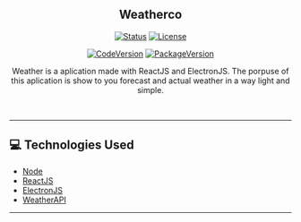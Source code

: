 <h2 align="center">Weatherco</h2>
<div align="center">

[![Status](https://img.shields.io/badge/status-active-success.svg)]()
[![License](https://img.shields.io/badge/license-MIT-blue.svg)](/LICENSE)
</br>

[![CodeVersion](https://img.shields.io/badge/Code_Version-0.13-pink.svg)]()
[![PackageVersion](https://img.shields.io/badge/Package_Version-0.0-pink.svg)]()
</div>
<!-- -------------------------------------- -->

<p align="center"> 
Weather is a aplication made with ReactJS and ElectronJS. The porpuse of this aplication is show to you forecast and actual weather in a way light and simple.
</p>
<br>

---

## 💻 Technologies Used <a name="Technologies_Used" ></a>
- [Node](https://nodejs.org/en)
- [ReactJS](https://react.dev)
- [ElectronJS](https://www.electronjs.org)
- [WeatherAPI](https://www.weatherapi.com)

---

